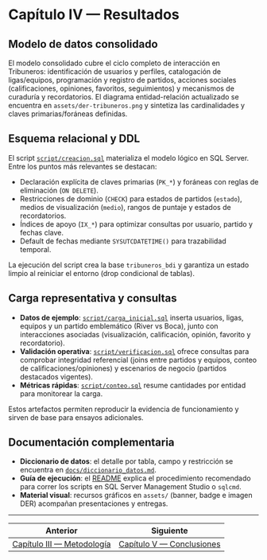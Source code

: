 # Capítulo IV — Resultados

## Modelo de datos consolidado
El modelo consolidado cubre el ciclo completo de interacción en Tribuneros: identificación de usuarios y perfiles, catalogación de ligas/equipos, programación y registro de partidos, acciones sociales (calificaciones, opiniones, favoritos, seguimientos) y mecanismos de curaduría y recordatorios. El diagrama entidad-relación actualizado se encuentra en `assets/der-tribuneros.png` y sintetiza las cardinalidades y claves primarias/foráneas definidas.

## Esquema relacional y DDL
El script [`script/creacion.sql`](../script/creacion.sql) materializa el modelo lógico en SQL Server. Entre los puntos más relevantes se destacan:

- Declaración explícita de claves primarias (`PK_*`) y foráneas con reglas de eliminación (`ON DELETE`).
- Restricciones de dominio (`CHECK`) para estados de partidos (`estado`), medios de visualización (`medio`), rangos de puntaje y estados de recordatorios.
- Índices de apoyo (`IX_*`) para optimizar consultas por usuario, partido y fechas clave.
- Default de fechas mediante `SYSUTCDATETIME()` para trazabilidad temporal.

La ejecución del script crea la base `tribuneros_bdi` y garantiza un estado limpio al reiniciar el entorno (drop condicional de tablas).

## Carga representativa y consultas
- **Datos de ejemplo**: [`script/carga_inicial.sql`](../script/carga_inicial.sql) inserta usuarios, ligas, equipos y un partido emblemático (River vs Boca), junto con interacciones asociadas (visualización, calificación, opinión, favorito y recordatorio).
- **Validación operativa**: [`script/verificacion.sql`](../script/verificacion.sql) ofrece consultas para comprobar integridad referencial (joins entre partidos y equipos, conteo de calificaciones/opiniones) y escenarios de negocio (partidos destacados vigentes).
- **Métricas rápidas**: [`script/conteo.sql`](../script/conteo.sql) resume cantidades por entidad para monitorear la carga.

Estos artefactos permiten reproducir la evidencia de funcionamiento y sirven de base para ensayos adicionales.

## Documentación complementaria
- **Diccionario de datos**: el detalle por tabla, campo y restricción se encuentra en [`docs/diccionario_datos.md`](diccionario_datos.md).
- **Guía de ejecución**: el [README](../README.md#cómo-ejecutar-los-scripts) explica el procedimiento recomendado para correr los scripts en SQL Server Management Studio o `sqlcmd`.
- **Material visual**: recursos gráficos en `assets/` (banner, badge e imagen DER) acompañan presentaciones y entregas.


---

|  Anterior | Siguiente  |
| --- | --- |
| [Capítulo III — Metodología](capitulo-3-metodologia.md) | [Capítulo V — Conclusiones](capitulo-5-conclusiones.md) |
